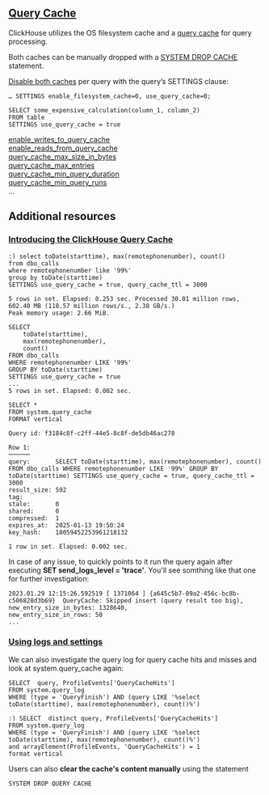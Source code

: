 ## [Query Cache](https://clickhouse.com/docs/en/operations/query-cache)

ClickHouse utilizes the OS filesystem cache and a [query cache](https://clickhouse.com/docs/en/operations/query-cache) for query processing.

Both caches can be manually dropped with a [SYSTEM DROP CACHE](https://clickhouse.com/docs/sql-reference/statements/system#drop-query-cache) statement.

[Disable both caches](https://clickhouse.com/blog/clickhouse_vs_elasticsearch_the_billion_row_matchup#clickhouse-2:~:text=simple%20process.-,ClickHouse,-%23) per query with the query’s SETTINGS clause:
```
… SETTINGS enable_filesystem_cache=0, use_query_cache=0;
```

```
SELECT some_expensive_calculation(column_1, column_2)
FROM table
SETTINGS use_query_cache = true
```
[enable_writes_to_query_cache](https://clickhouse.com/docs/en/operations/settings/settings#enable-writes-to-query-cache)   
[enable_reads_from_query_cache](https://clickhouse.com/docs/en/operations/settings/settings#enable-reads-from-query-cache)   
[query_cache_max_size_in_bytes](https://clickhouse.com/docs/en/operations/settings/settings#query-cache-max-size-in-bytes)  
[query_cache_max_entries](https://clickhouse.com/docs/en/operations/settings/settings#query-cache-max-entries)   
[query_cache_min_query_duration](https://clickhouse.com/docs/en/operations/settings/settings#query-cache-min-query-duration)   
[query_cache_min_query_runs](https://clickhouse.com/docs/en/operations/settings/settings#query-cache-min-query-runs)   
...

## Additional resources
### [Introducing the ClickHouse Query Cache](https://clickhouse.com/blog/introduction-to-the-clickhouse-query-cache-and-design)
```
:) select toDate(starttime), max(remotephonenumber), count()
from dbo_calls
where remotephonenumber like '99%'
group by toDate(starttime)
SETTINGS use_query_cache = true, query_cache_ttl = 3000

5 rows in set. Elapsed: 0.253 sec. Processed 30.01 million rows, 602.40 MB (118.57 million rows/s., 2.38 GB/s.)
Peak memory usage: 2.66 MiB.
```
```
SELECT
    toDate(starttime),
    max(remotephonenumber),
    count()
FROM dbo_calls
WHERE remotephonenumber LIKE '99%'
GROUP BY toDate(starttime)
SETTINGS use_query_cache = true
...
5 rows in set. Elapsed: 0.002 sec.
```
```
SELECT *
FROM system.query_cache
FORMAT vertical

Query id: f3184c8f-c2ff-44e5-8c8f-de5db46ac278

Row 1:
──────
query:       SELECT toDate(starttime), max(remotephonenumber), count() FROM dbo_calls WHERE remotephonenumber LIKE '99%' GROUP BY toDate(starttime) SETTINGS use_query_cache = true, query_cache_ttl = 3000
result_size: 592
tag:
stale:       0
shared:      0
compressed:  1
expires_at:  2025-01-13 19:50:24
key_hash:    18059452253961218132

1 row in set. Elapsed: 0.002 sec.
```

In case of any issue, to quickly points to it run the query again after executing **SET send_logs_level = 'trace'**.
You'll see somthing like that one for further investigation:
```
2023.01.29 12:15:26.592519 [ 1371064 ] {a645c5b7-09a2-456c-bc8b-c506828d3b69}  QueryCache: Skipped insert (query result too big), new_entry_size_in_bytes: 1328640,
new_entry_size_in_rows: 50
...
```
### [Using logs and settings](https://clickhouse.com/blog/introduction-to-the-clickhouse-query-cache-and-design#using-logs-and-settings)
We can also investigate the query log for query cache hits and misses and look at system.query_cache again:
```
SELECT  query, ProfileEvents['QueryCacheHits']
FROM system.query_log
WHERE (type = 'QueryFinish') AND (query LIKE '%select toDate(starttime), max(remotephonenumber), count()%')
```
```
:) SELECT  distinct query, ProfileEvents['QueryCacheHits']
FROM system.query_log
WHERE (type = 'QueryFinish') AND (query LIKE '%select toDate(starttime), max(remotephonenumber), count()%')
and arrayElement(ProfileEvents, 'QueryCacheHits') = 1
format vertical
```

Users can also **clear the cache's content manually** using the statement 
```
SYSTEM DROP QUERY CACHE
```



